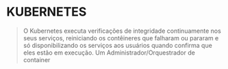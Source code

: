 # KUBERNETES

> O Kubernetes executa verificações de integridade continuamente nos seus serviços, reiniciando os contêineres que falharam ou pararam e só disponibilizando os serviços aos usuários quando confirma que eles estão em execução.
> Um Administrador/Orquestrador de container

